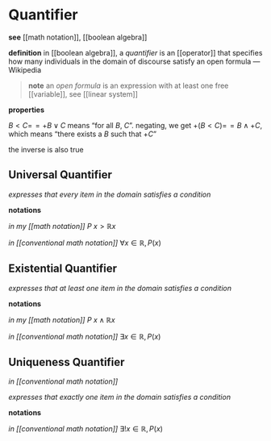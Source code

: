 # Quantifier

**see** [[math notation]], [[boolean algebra]]

**definition** in [[boolean algebra]], a _quantifier_ is an [[operator]] that specifies how many individuals in the domain of discourse satisfy an open formula &mdash; Wikipedia

> **note** an _open formula_ is an expression with at least one free [[variable]], see [[linear system]]

**properties**

$B < C =\!= +B \lor C$ means “for all $B$, $C$”. negating, we get $+ (B < C) =\!= B \land +C$, which means “there exists a $B$ such that $+C$”

the inverse is also true

## Universal Quantifier

_expresses that every item in the domain satisfies a condition_

**notations**

_in my [[math notation]]_ $P\ x > \mathbb R x$

_in [[conventional math notation]]_ $\forall x \in \mathbb R, P(x)$

## Existential Quantifier

_expresses that at least one item in the domain satisfies a condition_

**notations**

_in my [[math notation]]_ $P\ x \land \mathbb R x$

_in [[conventional math notation]]_ $\exists x \in \mathbb R, P(x)$

## Uniqueness Quantifier

_in [[conventional math notation]]_

_expresses that exactly one item in the domain satisfies a condition_

**notations**

_in [[conventional math notation]]_ $\exists! x \in \mathbb R, P(x)$
